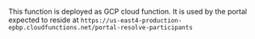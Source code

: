 This function is deployed as GCP cloud function. It is used by the portal expected to reside at `https://us-east4-production-epbp.cloudfunctions.net/portal-resolve-participants`
